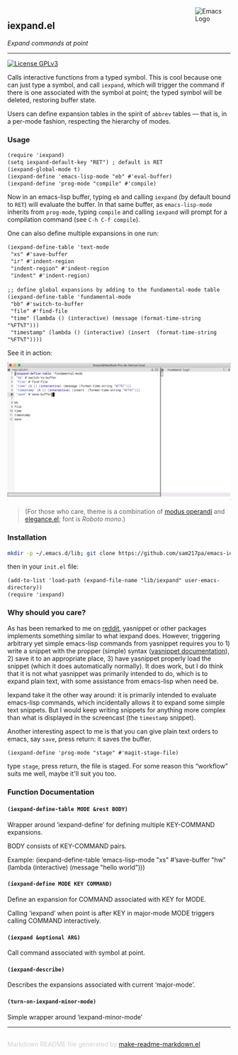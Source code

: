 <img src="https://www.gnu.org/software/emacs/images/emacs.png" alt="Emacs Logo" width="80" height="80" align="right">

## iexpand.el
*Expand commands at point*

---
[![License GPLv3](https://img.shields.io/badge/license-GPL_v3-green.svg)](http://www.gnu.org/licenses/gpl-3.0.html)

Calls interactive functions from a typed symbol. This is cool
because one can just type a symbol, and call `iexpand`, which
will trigger the command if there is one associated with the symbol
at point; the typed symbol will be deleted, restoring buffer state.

Users can define expansion tables in the spirit of `abbrev`
tables — that is, in a per-mode fashion, respecting the hierarchy
of modes.

### Usage


```emacs-lisp
(require 'iexpand)
(setq iexpand-default-key "RET") ; default is RET
(iexpand-global-mode t)
(iexpand-define 'emacs-lisp-mode "eb" #'eval-buffer)
(iexpand-define 'prog-mode "compile" #'compile)
```

Now in an emacs-lisp buffer, typing `eb` and calling
`iexpand` (by default bound to `RET`) will evaluate the buffer.
In that same buffer, as `emacs-lisp-mode` inherits from
`prog-mode`, typing `compile` and calling `iexpand` will
prompt for a compilation command (see `C-h C-f compile`).

One can also define multiple expansions in one run:

```emacs-lisp
(iexpand-define-table 'text-mode
 "xs" #'save-buffer
 "ir" #'indent-region
 "indent-region" #'indent-region
 "indent" #'indent-region)

;; define global expansions by adding to the fundamental-mode table
(iexpand-define-table 'fundamental-mode
 "bb" #'switch-to-buffer
 "file" #'find-file
 "time" (lambda () (interactive) (message (format-time-string "%FT%T")))
 "timestamp" (lambda () (interactive) (insert  (format-time-string "%FT%T"))))

```

See it in action:

![screencast](doc/screencast.gif)

> (For those who care, theme is a combination of [modus
operandi](https://gitlab.com/protesilaos/modus-themes)
and [elegance.el](https://github.com/rougier/elegant-emacs); font
is *Roboto mono*.)

### Installation


```bash
mkdir -p ~/.emacs.d/lib; git clone https://github.com/sam217pa/emacs-iexpand ~/.emacs.d/lib/iexpand
```
then in your `init.el` file:
```emacs-lisp
(add-to-list 'load-path (expand-file-name "lib/iexpand" user-emacs-directory))
(require 'iexpand)
```

### Why should you care?


As has been remarked to me on [reddit](https://www.reddit.com/r/emacs/comments/hbbqnc/new_package_iexpandel_calling_commands_by/fv8ojfe?utm_source=share&utm_medium=web2x),
yasnippet or other packages implements something similar to what iexpand does.
However, triggering arbitrary yet simple emacs-lisp commands from yasnippet requires you to 1) write a snippet with the propper (simple) syntax ([yasnippet documentation](https://joaotavora.github.io/yasnippet/snippet-development.html#orgcde188c)), 2) save it to an appropriate place, 3) have yasnippet properly load the snippet (which it does automatically normally).
It does work, but I do think that it is not what yasnippet was primarily intended to do, which is to expand plain text, with some assistance from emacs-lisp when need be.

Iexpand take it the other way around: it is primarily intended to evaluate emacs-lisp commands, which incidentally allows it to expand some simple text snippets.
But I would keep writing snippets for anything more complex than what is displayed in the screencast (the `timestamp` snippet).

Another interesting aspect to me is that you can give plain text orders to emacs, say `save`, press return: it saves the buffer.
```emacs-lisp
(iexpand-define 'prog-mode "stage" #'magit-stage-file)
```
type `stage`, press return, the file is staged.
For some reason this “workflow” suits me well, maybe it'll suit you too.

### Function Documentation


#### `(iexpand-define-table MODE &rest BODY)`

Wrapper around ‘iexpand-define’ for defining multiple KEY-COMMAND expansions.

BODY consists of KEY-COMMAND pairs.

Example:
(iexpand-define-table ’emacs-lisp-mode
  "xs" #’save-buffer
  "hw" (lambda (interactive) (message "hello world")))

#### `(iexpand-define MODE KEY COMMAND)`

Define an expansion for COMMAND associated with KEY for MODE.

Calling ‘iexpand’ when point is after KEY in major-mode
MODE triggers calling COMMAND interactively.

#### `(iexpand &optional ARG)`

Call command associated with symbol at point.

#### `(iexpand-describe)`

Describes the expansions associated with current ‘major-mode’.

#### `(turn-on-iexpand-minor-mode)`

Simple wrapper around ‘iexpand-minor-mode’

-----
<div style="padding-top:15px;color: #d0d0d0;">
Markdown README file generated by
<a href="https://github.com/mgalgs/make-readme-markdown">make-readme-markdown.el</a>
</div>
